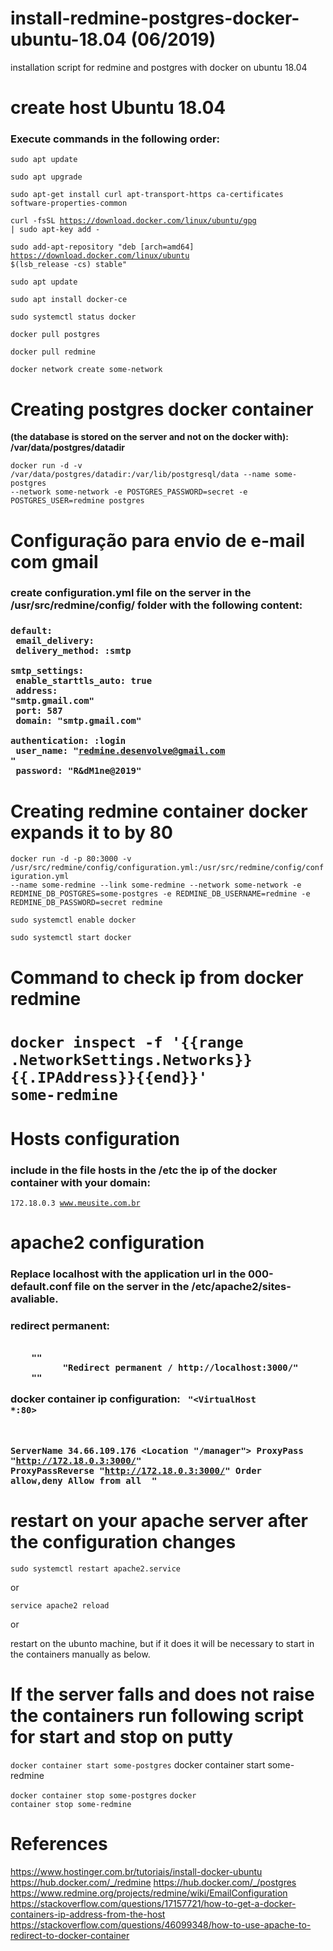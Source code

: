 # install-redmine-postgres-docker-ubuntu-18.04 (06/2019)
 installation script for redmine and postgres with docker on ubuntu 18.04


<h1>create host Ubuntu 18.04</h1>

<h3>Execute commands in the following order:</h3>


<code>sudo apt update</code>

<code>sudo apt upgrade</code>

<code>sudo apt-get install  curl apt-transport-https ca-certificates software-properties-common</code>

<code>curl -fsSL https://download.docker.com/linux/ubuntu/gpg | sudo apt-key add -</code>

<code>sudo add-apt-repository "deb [arch=amd64] https://download.docker.com/linux/ubuntu $(lsb_release -cs) stable"</code>

<code>sudo apt update</code>

<code>sudo apt install docker-ce</code>

<code>sudo systemctl status docker</code>

<code>docker pull postgres</code>

<code>docker pull redmine</code>

<code>docker network create some-network</code>

  
<h1>Creating postgres docker container</h1>
<b>(the database is stored on the server and not on the docker with): /var/data/postgres/datadir</b>


<code>docker run -d -v /var/data/postgres/datadir:/var/lib/postgresql/data --name some-postgres --network some-network -e POSTGRES_PASSWORD=secret -e POSTGRES_USER=redmine postgres</code>


<h1>Configuração para envio de e-mail com gmail</h1>
<h3>create  configuration.yml file on the server in the  /usr/src/redmine/config/ folder with the following content:<h3>


<code>default:<br>
  email_delivery:<br>
    delivery_method: :smtp<br>
    smtp_settings:<br>
      enable_starttls_auto: true<br>
      address: "smtp.gmail.com" <br>
      port: 587<br>
      domain: "smtp.gmail.com" <br>
      authentication: :login<br>
      user_name: "redmine.desenvolve@gmail.com " <br>
      password: "R&dM1ne@2019"</code>

<h1>Creating redmine container docker expands it to by 80</h1>   


<code>docker run -d -p 80:3000 -v /usr/src/redmine/config/configuration.yml:/usr/src/redmine/config/configuration.yml --name some-redmine --link some-redmine --network some-network -e REDMINE_DB_POSTGRES=some-postgres -e REDMINE_DB_USERNAME=redmine -e REDMINE_DB_PASSWORD=secret redmine</code>

<code>sudo systemctl enable docker</code>

<code>sudo systemctl start docker</code>


<h1>Command to check ip from docker redmine<h1>


<code>docker inspect -f '{{range .NetworkSettings.Networks}}{{.IPAddress}}{{end}}' some-redmine</code>

<h1>Hosts configuration</h1>
<h3>include in the file  hosts in the /etc the ip of the docker container with your domain:</h3>


<code>172.18.0.3	www.meusite.com.br</code>


<h1>apache2 configuration</h1>
<h3>Replace localhost with the application url in the 000-default.conf file on the server in the /etc/apache2/sites-avaliable.<h3>


redirect permanent:

<code>
	"<VirtualHost *:80>"
	      "Redirect permanent / http://localhost:3000/"
	"</VirtualHost>"
</code>

docker container ip configuration:
<code>
"<VirtualHost *:80>
	
  ServerName 34.66.109.176
  <Location "/manager">
      ProxyPass "http://172.18.0.3:3000/"
      ProxyPassReverse "http://172.18.0.3:3000/"
      Order allow,deny
      Allow from all
  </Location>
</VirtualHost>"
</code>

<h1>restart on your apache server after the configuration changes</h1>


<code>sudo systemctl restart apache2.service</code>

or

<code>service apache2 reload</code>

or

restart on the ubunto machine, but if it does it will be necessary to start in the containers manually as below.


<h1>If the server falls and does not raise the containers run following script for start and stop on putty </h1>


<code>docker container start some-postgres</code></code>
docker container start some-redmine</code>

<code>docker container stop some-postgres</code>
<code>docker container stop some-redmine</code>


<h1>References</h1>


https://www.hostinger.com.br/tutoriais/install-docker-ubuntu
https://hub.docker.com/_/redmine
https://hub.docker.com/_/postgres
https://www.redmine.org/projects/redmine/wiki/EmailConfiguration
https://stackoverflow.com/questions/17157721/how-to-get-a-docker-containers-ip-address-from-the-host
https://stackoverflow.com/questions/46099348/how-to-use-apache-to-redirect-to-docker-container
